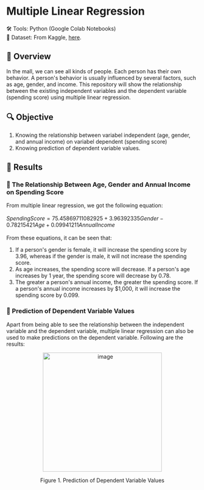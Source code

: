 # Multiple Linear Regression
🛠️ Tools: Python (Google Colab Notebooks) <br>
💁 Dataset: From Kaggle, [here](https://www.kaggle.com/datasets/vjchoudhary7/customer-segmentation-tutorial-in-python).

## 📄 Overview
In the mall, we can see all kinds of people. Each person has their own behavior. A person's behavior is usually influenced by several factors, such as age, gender, and income. This repository will show the relationship between the existing independent variables and the dependent variable (spending score) using multiple linear regression.

## 🔍 Objective
1. Knowing the relationship between variabel independent (age, gender, and annual income) on variabel dependent (spending score)
2. Knowing prediction of dependent variable values.
   
## 🙌 Results
### 🔄️ The Relationship Between Age, Gender and Annual Income on Spending Score
From multiple linear regression, we got the following equation: <br>
<br>
$Spending Score = 75.45869711082925 + 3.96392335Gender - 0.78215421Age + 0.09941211Annual Income$ <br>
<br>
From these equations, it can be seen that: <br>
1. If a person's gender is female, it will increase the spending score by 3.96, whereas if the gender is male, it will not increase the spending score. <br>
2. As age increases, the spending score will decrease. If a person's age increases by 1 year, the spending score will decrease by 0.78. <br>
3. The greater a person's annual income, the greater the spending score. If a person's annual income increases by $1,000, it will increase the spending score by 0.099. <br>

### 🤔 Prediction of Dependent Variable Values
Apart from being able to see the relationship between the independent variable and the dependent variable, multiple linear regression can also be used to make predictions on the dependent variable. Following are the results: <br>
<p align="center">
<img width="312" alt="image" src="https://github.com/ramadhanakirana/Multiple-Linear-Regression/assets/102908444/af25a8d1-f37a-4357-ab27-ee24ef5e530e">
</p> 
<p align="center">Figure 1. Prediction of Dependent Variable Values</p>

